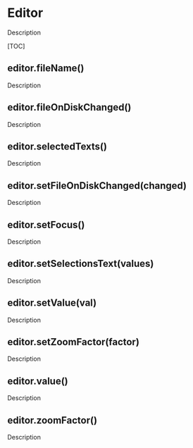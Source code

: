 # Editor

Description

[TOC]

## editor.fileName()

Description

## editor.fileOnDiskChanged()

Description

## editor.selectedTexts()

Description

## editor.setFileOnDiskChanged(changed)

Description

## editor.setFocus()

Description

## editor.setSelectionsText(values)

Description

## editor.setValue(val)

Description

## editor.setZoomFactor(factor)

Description

## editor.value()

Description

## editor.zoomFactor()

Description
